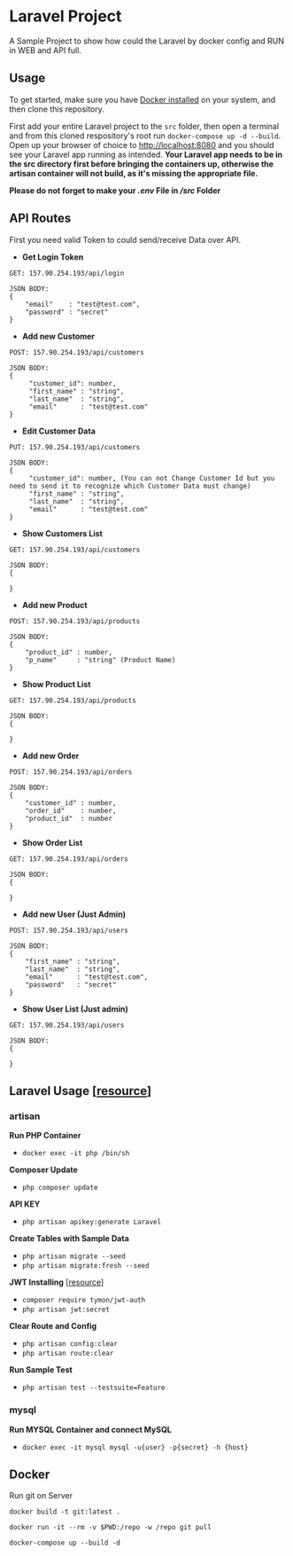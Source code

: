 
# Laravel Project
A Sample Project to show how could the Laravel by docker config and RUN in WEB and API full.

## Usage


To get started, make sure you have [Docker installed](https://docs.docker.com/docker-for-mac/install/) on your system, and then clone this repository.

First add your entire Laravel project to the `src` folder, then open a terminal and from this cloned respository's root run `docker-compose up -d --build`. Open up your browser of choice to [http://localhost:8080](http://localhost:8080) and you should see your Laravel app running as intended. **Your Laravel app needs to be in the src directory first before bringing the containers up, otherwise the artisan container will not build, as it's missing the appropriate file.** 

**Please do not forget to make your _.env_ File in _/src_ Folder**


## API Routes

First you need valid Token to could send/receive Data over API.

- **Get Login Token**
```
GET: 157.90.254.193/api/login

JSON BODY:
{
    "email"    : "test@test.com",
    "password" : "secret"
}
```

- **Add new Customer**
```
POST: 157.90.254.193/api/customers

JSON BODY:
{
     "customer_id": number,
     "first_name" : "string",
     "last_name"  : "string",
     "email"      : "test@test.com"
}
```

- **Edit Customer Data**
```
PUT: 157.90.254.193/api/customers

JSON BODY:
{
     "customer_id": number, (You can not Change Customer Id but you need to send it to recognize which Customer Data must change)
     "first_name" : "string",
     "last_name"  : "string",
     "email"      : "test@test.com"
}
```
- **Show Customers List**
```
GET: 157.90.254.193/api/customers

JSON BODY:
{

}
```

- **Add new Product**
```
POST: 157.90.254.193/api/products

JSON BODY:
{
    "product_id" : number,
    "p_name"     : "string" (Product Name)
}
```

- **Show Product List**
```
GET: 157.90.254.193/api/products

JSON BODY:
{

}
```

- **Add new Order**
```
POST: 157.90.254.193/api/orders

JSON BODY:
{
    "customer_id" : number,
    "order_id"    : number,
    "product_id"  : number
}
```

- **Show Order List**
```
GET: 157.90.254.193/api/orders

JSON BODY:
{

}
```

- **Add new User (Just Admin)**
```
POST: 157.90.254.193/api/users

JSON BODY:
{
    "first_name" : "string",
    "last_name"  : "string",
    "email"      : "test@test.com",
    "password"   : "secret"
}
```

- **Show User List (Just admin)**
```
GET: 157.90.254.193/api/users

JSON BODY:
{

}
```
## Laravel Usage [[resource](https://laravel.com/docs/8.x)]

### artisan

**Run PHP Container**
- ``docker exec -it php /bin/sh``


**Composer Update**
- ``php composer update``
  
**API KEY**
- ``php artisan apikey:generate Laravel``

**Create Tables with Sample Data** 
- ``php artisan migrate --seed``
- ``php artisan migrate:fresh --seed``

**JWT Installing** [[resource](https://jwt-auth.readthedocs.io/en/develop/)]
- ``composer require tymon/jwt-auth``
- ``php artisan jwt:secret``

**Clear Route and Config** 
- ``php artisan config:clear``
- ``php artisan route:clear``

**Run Sample Test**
- ``php artisan test --testsuite=Feature``


### mysql

**Run MYSQL Container and connect MySQL**
- ``docker exec -it mysql mysql -u{user} -p{secret} -h {host}``

## Docker

Run git on Server
```
docker build -t git:latest .
```

```
docker run -it --rm -v $PWD:/repo -w /repo git pull
```

```
docker-compose up --build -d
```
